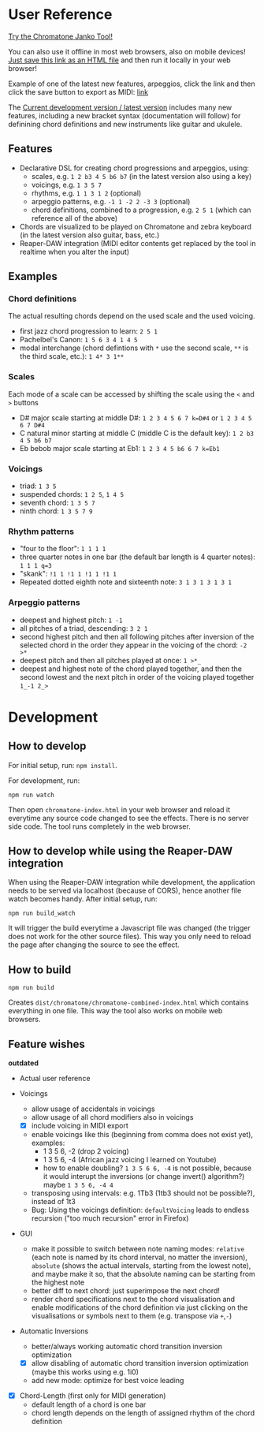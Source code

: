 User Reference
==============

[Try the Chromatone Janko Tool!](https://iostream.github.io/chromatone-helper/ "Chromatone Janko Tool by iostream")

You can also use it offline in most web browsers, also on mobile devices! [Just save this link as an HTML file](https://github.com/iostream/chromatone-helper/raw/master/dist/chromatone/chromatone-combined-index.html "Download the Chromatone Janko Tool") and then run it locally in your web browser!

Example of one of the latest new features, arpeggios, click the link and then click the save button to export as MIDI: [link](https://iostream.github.io/chromatone-helper/#chords=1t12Va+4Vb+6Vc+1t12Vd%2C%0D%0A6+5+1+2%0D%0A&voicing=a%3A+1+5+10+9+10+5+10+5%0D%0Ab%3A+5+10+15+14+15+10+15+10%0D%0Ac%3A+3+9+13+12+13+9+13+9%0D%0Ad%3A+1+8+10+9+10+8+10+8+1+8+10+9+10+8+10+7%0D%0Aa%0D%0A&zebra_root=-17&scale[0]=r1+2+3+4+5+6+7&rhythms=1+1+1+1+1+1+1+1+1+1+1+1+1+1+1+1&arp=>*)

The [Current development version / latest version](https://iostream.github.io/chromatone-helper/v2-dev/ "Chromatone Janko Tool v2 development by iostream") includes many new features, including a new bracket syntax (documentation will follow) for definining chord definitions and new instruments like guitar and ukulele.

Features
--------
- Declarative DSL for creating chord progressions and arpeggios, using:
  - scales, e.g. `1 2 b3 4 5 b6 b7` (in the latest version also using a key)
  - voicings, e.g. `1 3 5 7`
  - rhythms, e.g. `1 1 3 1 2` (optional)
  - arpeggio patterns, e.g. `-1 1 -2 2 -3 3` (optional)
  - chord definitions, combined to a progression, e.g. `2 5 1` (which can reference all of the above)
- Chords are visualized to be played on Chromatone and zebra keyboard (in the latest version also guitar, bass, etc.)
- Reaper-DAW integration (MIDI editor contents get replaced by the tool in realtime when you alter the input)

Examples
--------

### Chord definitions

The actual resulting chords depend on the used scale and the used voicing.

* first jazz chord progression to learn: `2 5 1`
* Pachelbel's Canon: `1 5 6 3 4 1 4 5`
* modal interchange (chord defintions with `*` use the second scale, `**` is the third scale, etc.): `1 4* 3 1**`

### Scales

Each mode of a scale can be accessed by shifting the scale using the `<` and `>` buttons

* D# major scale starting at middle D#: `1 2 3 4 5 6 7 k=D#4` or `1 2 3 4 5 6 7 D#4`
* C natural minor starting at middle C (middle C is the default key): `1 2 b3 4 5 b6 b7`
* Eb bebob major scale starting at Eb1: `1 2 3 4 5 b6 6 7 k=Eb1`

### Voicings

* triad: `1 3 5`
* suspended chords: `1 2 5`, `1 4 5`
* seventh chord: `1 3 5 7`
* ninth chord: `1 3 5 7 9`

### Rhythm patterns

* "four to the floor": `1 1 1 1`
* three quarter notes in one bar (the default bar length is 4 quarter notes): `1 1 1 q=3`
* "skank": `!1 1 !1 1 !1 1 !1 1`
* Repeated dotted eighth note and sixteenth note: `3 1 3 1 3 1 3 1`

### Arpeggio patterns

* deepest and highest pitch: `1 -1`
* all pitches of a triad, descending: `3 2 1`
* second highest pitch and then all following pitches after inversion of the selected chord in the order they appear in the voicing of the chord: `-2 >*`
* deepest pitch and then all pitches played at once: `1 >*_`
* deepest and highest note of the chord played together, and then the second lowest and the next pitch in order of the voicing played together `1_-1 2_>`

Development
===========

How to develop
--------------

For initial setup, run: `npm install`.

For development, run:

```
npm run watch
```

Then open `chromatone-index.html` in your web browser and reload it everytime any source code changed to see the effects. There is no server side code. The tool runs completely in the web browser.

How to develop while using the Reaper-DAW integration
-----------------------------------------------------

When using the Reaper-DAW integration while development, the application needs to be served via localhost (because of CORS), hence another file watch becomes handy. After initial setup, run:

```
npm run build_watch
```

It will trigger the build everytime a Javascript file was changed (the trigger does not work for the other source files). This way you only need to reload the page after changing the source to see the effect.


How to build
------------

```
npm run build
```

Creates `dist/chromatone/chromatone-combined-index.html` which contains everything in one file. This way the tool also works on mobile web browsers.

Feature wishes
--------------

**outdated**

- Actual user reference
- Voicings
   * allow usage of accidentals in voicings
   * allow usage of all chord modifiers also in voicings
   * [x] include voicing in MIDI export
   * enable voicings like this (beginning from comma does not exist yet), examples:
      * 1 3 5 6, -2 (drop 2 voicing)
      * 1 3 5 6, -4 (African jazz voicing I learned on Youtube)
      * how to enable doubling? `1 3 5 6 6, -4` is not possible, because it would interupt the inversions (or change invert() algorithm?)
        maybe `1 3 5 6, -4 4`
   * transposing using intervals: e.g. 1Tb3 (1tb3 should not be possible?), instead of 1t3
   * Bug: Using the voicings definition: `defaultVoicing` leads to endless recursion ("too much recursion" error in Firefox)

- GUI
   * make it possible to switch between note naming modes: `relative` (each note is named by its chord interval, no matter the inversion), `absolute` (shows the actual intervals, starting from the lowest note), and maybe make it so, that the absolute naming can be starting from the highest note
   * better diff to next chord: just superimpose the next chord!
   * render chord specifications next to the chord visualisation and enable modifications of the chord definition via just clicking on the visualisations or symbols next to them (e.g. transpose via `+`,`-`)

- Automatic Inversions
   * better/always working automatic chord transition inversion optimization
   * [x] allow disabling of automatic chord transition inversion optimization (maybe this works using e.g. 1i0)
   * add new mode: optimize for best voice leading

- [x] Chord-Length (first only for MIDI generation)
   * default length of a chord is one bar
   * chord length depends on the length of assigned rhythm of the chord definition
